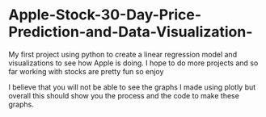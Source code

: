# Apple-Stock-30-Day-Price-Prediction-and-Data-Visualization-
My first project using python to create a linear regression model and visualizations to see how Apple is doing. I hope to do more projects and so far working with stocks are pretty fun so enjoy 

I believe that you will not be able to see the graphs I made using plotly but overall this should show you the process and the code to make these graphs. 
